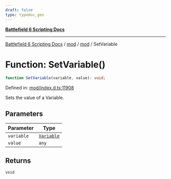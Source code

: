 ```yaml
---
draft: false
type: typedoc_gen
---
```


[**Battlefield 6 Scripting Docs**](../../../_index.md)

***

[Battlefield 6 Scripting Docs](../../../_index.md) / [mod](../../_index.md) / [mod](../_index.md) / SetVariable

# Function: SetVariable()

```ts
function SetVariable(variable, value): void;
```

Defined in: [mod/index.d.ts:11908](https://github.com/battlefield-portal-community/portal-docs/blob/6d87e21c5922a3efb03c634dbe98e5fe6e797672/generators/santiago/mod/index.d.ts#L11908)

Sets the value of a Variable.

## Parameters

| Parameter | Type |
| ------ | ------ |
| `variable` | [`Variable`](../Variable/_index.md) |
| `value` | `any` |

## Returns

`void`
